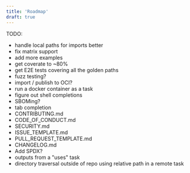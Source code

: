 ```yaml
---
title: 'Roadmap'
draft: true
---
```


TODO:

- handle local paths for imports better
- fix matrix support
- add more examples
- get coverate to ~80%
- get E2E tests covering all the golden paths
- fuzz testing?
- import / publish to OCI?
- run a docker container as a task
- figure out shell completions
- SBOMing?
- tab completion
- CONTRIBUTING.md
- CODE_OF_CONDUCT.md
- SECURITY.md
- ISSUE_TEMPLATE.md
- PULL_REQUEST_TEMPLATE.md
- CHANGELOG.md
- Add SPDX?
- outputs from a "uses" task
- directory traversal outside of repo using relative path in a remote task
